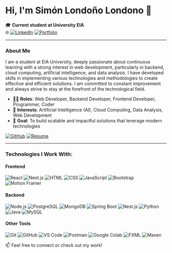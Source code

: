 # Hi, I'm Simón Londoño Londono 👋

🎓 **Current student at University EIA**  
🌐 [![LinkedIn](https://img.shields.io/badge/LinkedIn-blue?style=flat&logo=linkedin&logoColor=white)](https://www.linkedin.com/in/sim%C3%B3n-londo%C3%B1o-6747a3323/) [![Portfolio](https://img.shields.io/badge/Portfolio-%23000000.svg?style=flat&logo=netlify&logoColor=white)](https://portafoliosimonlondono.netlify.app/)

---

### About Me

I am a student at EIA University, deeply passionate about continuous learning with a strong interest in web development, particularly in backend, cloud computing, artificial intelligence, and data analysis. I have developed skills in implementing various technologies and methodologies to create effective and efficient solutions. I am committed to constant improvement and always strive to stay at the forefront of the technological field.

- 👨‍💻 **Roles**: Web Developer, Backend Developer, Frontend Developer, Programmer, Coder
- 🤖 **Interests**: Artificial Intelligence (AI), Cloud Computing, Data Analysis, Web Development
- 🚀 **Goal**: To build scalable and impactful solutions that leverage modern technologies

[![GitHub](https://img.shields.io/badge/GitHub-%23000000.svg?style=flat&logo=github&logoColor=white)](https://github.com/Myth524) [![Resume](https://img.shields.io/badge/Resume-%23FFB6C1.svg?style=flat&logo=google-drive&logoColor=white)](https://drive.google.com/file/d/1HdNj1boVeIOsFGsQ2ZNyFirQIabIRCrV/view?usp=drive_link)

---

### Technologies I Work With:

#### Frontend
![React](https://img.shields.io/badge/React-%2361DAFB.svg?style=flat&logo=react&logoColor=white)
![Next.js](https://img.shields.io/badge/Next.js-%23000000.svg?style=flat&logo=next.js&logoColor=white)
![HTML](https://img.shields.io/badge/HTML5-%23E34F26.svg?style=flat&logo=html5&logoColor=white)
![CSS](https://img.shields.io/badge/CSS3-%231572B6.svg?style=flat&logo=css3&logoColor=white)
![JavaScript](https://img.shields.io/badge/JavaScript-%23F7DF1E.svg?style=flat&logo=javascript&logoColor=black)
![Bootstrap](https://img.shields.io/badge/Bootstrap-%23563D7C.svg?style=flat&logo=bootstrap&logoColor=white)
![Motion Framer](https://img.shields.io/badge/Motion%20Framer-%23333.svg?style=flat&logo=framer&logoColor=white)

#### Backend
![Node.js](https://img.shields.io/badge/Node.js-%23339933.svg?style=flat&logo=node.js&logoColor=white)
![PostgreSQL](https://img.shields.io/badge/PostgreSQL-%23336791.svg?style=flat&logo=postgresql&logoColor=white)
![MongoDB](https://img.shields.io/badge/MongoDB-%2347A248.svg?style=flat&logo=mongodb&logoColor=white)
![Spring Boot](https://img.shields.io/badge/Spring%20Boot-%236DB33F.svg?style=flat&logo=spring&logoColor=white)
![Nest.js](https://img.shields.io/badge/NestJS-%23E0234E.svg?style=flat&logo=nestjs&logoColor=white)
![Python](https://img.shields.io/badge/Python-%233776AB.svg?style=flat&logo=python&logoColor=white)
![Java](https://img.shields.io/badge/Java-%23ED8B00.svg?style=flat&logo=java&logoColor=white)
![MySQL](https://img.shields.io/badge/MySQL-%234479A1.svg?style=flat&logo=mysql&logoColor=white)

#### Other Tools
![Git](https://img.shields.io/badge/Git-%23F05033.svg?style=flat&logo=git&logoColor=white)
![GitHub](https://img.shields.io/badge/GitHub-%23181717.svg?style=flat&logo=github&logoColor=white)
![VS Code](https://img.shields.io/badge/VS%20Code-%23007ACC.svg?style=flat&logo=visual-studio-code&logoColor=white)
![Postman](https://img.shields.io/badge/Postman-%23FF6C37.svg?style=flat&logo=postman&logoColor=white)
![Google Colab](https://img.shields.io/badge/Google%20Colab-%23F9AB00.svg?style=flat&logo=google-colab&logoColor=white)
![FXML](https://img.shields.io/badge/FXML-%23F44336.svg?style=flat)
![Maven](https://img.shields.io/badge/Maven-%23C71A36.svg?style=flat&logo=apache-maven&logoColor=white)


📫 Feel free to connect or check out my work!
